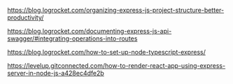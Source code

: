 https://blog.logrocket.com/organizing-express-js-project-structure-better-productivity/

https://blog.logrocket.com/documenting-express-js-api-swagger/#integrating-operations-into-routes

https://blog.logrocket.com/how-to-set-up-node-typescript-express/

https://levelup.gitconnected.com/how-to-render-react-app-using-express-server-in-node-js-a428ec4dfe2b